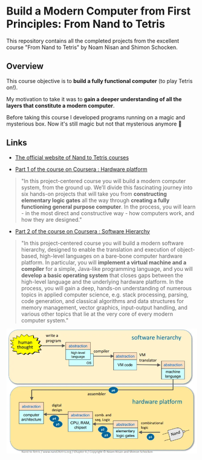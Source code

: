# Build a Modern Computer from First Principles: From Nand to Tetris

This repository contains all the completed projects from the excellent course "From Nand to Tetris" by Noam Nisan and Shimon Schocken.

## Overview

This course objective is to **build a fully functional computer** (to play Tetris on!).

My motivation to take it was to **gain a deeper understanding of all the layers that constitute a modern computer**.

Before taking this course I developed programs running on a magic and mysterious box. Now it's still magic but not that mysterious anymore :slightly_smiling_face:

## Links

- [The official website of Nand to Tetris courses](https://www.nand2tetris.org/)

- [Part 1 of the course on Coursera : Hardware platform](https://www.coursera.org/learn/build-a-computer)

> "In this project-centered course you will build a modern computer system, from the ground up. We’ll divide this fascinating journey into six hands-on projects that will take you from **constructing elementary logic gates** all the way through **creating a fully functioning general purpose computer**. In the process, you will learn - in the most direct and constructive way - how computers work, and how they are designed."

- [Part 2 of the course on Coursera : Software Hierarchy](https://www.coursera.org/learn/nand2tetris2)

> "In this project-centered course you will build a modern software hierarchy, designed to enable the translation and execution of object-based, high-level languages on a bare-bone computer hardware platform. In particular, you will **implement a virtual machine and a compiler** for a simple, Java-like programming language, and you will **develop a basic operating system** that closes gaps between the high-level language and the underlying hardware platform. In the process, you will gain a deep, hands-on understanding of numerous topics in applied computer science, e.g. stack processing, parsing, code generation, and classical algorithms and data structures for memory management, vector graphics, input-output handling, and various other topics that lie at the very core of every modern computer system."

![From Nand to Tetris : the big picture](the-big-picture.PNG)